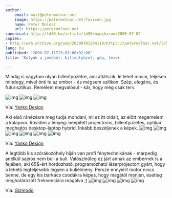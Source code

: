 ```yaml
---
author:
    email: mail@petermolnar.net
    image: https://petermolnar.net/favicon.jpg
    name: Peter Molnar
    url: https://petermolnar.net
canonical: http://ld50.hu/article/ld50/napiharom/2008-07-02
copies:
- http://web.archive.org/web/20200701204119/https://petermolnar.net/ld50/napiharom-20080702/
lang: hu
published: '2008-07-11T13:07:00+02:00'
title: 'Kütyük a jövőből: billentyűzet, gép, lézer'

---
```


Mindig is vágytam olyan billentyűzetre, ami átlátszik, le lehet mosni,
teljesen mindegy, mivel önti le az ember - és mégsem szilikon. Szép,
elegáns, és futurisztikus. Remélem megvalósul - kár, hogy még csak terv.

![img](no_keyboard3.jpg)
![img](no_keyboard2.jpg)
![img](no_keyboard.jpg)

Via: [Yanko
Design](http://www.yankodesign.com/index.php/2008/06/12/lights-camera-glassaction/)

Aki első ránézésre meg tudja mondani, mi ez itt oldalt, az előtt
megemelem a kalapom. Röviden a lényeg: beépített projectoros,
billentyűzetes, optikai meghajtós desktop-laptop hybrid. Inkább
beszéljenek a képek.
![img](pchybrid_01.jpg)
![img](pchybrid_02.jpg)
![img](pchybrid_03.jpg)
![img](pchybrid_04.jpg)
![img](pchybrid_05.jpg)
![img](pchybrid_06.jpg)

Via: [Yanko
Design](http://www.yankodesign.com/index.php/2008/06/23/laptopdesktop-hybrid/)

A legtöbb kis szórakozóhely híján van profi fénytechnikának - márpedig
anélkül sajnos nem buli a buli. Valószínűleg ez járt annak az embernek
is a fejében, aki 65\$-ért hordozható, programozható lézerprojectort
gyárt, hogy a lehető legteljesebb legyen a buliélmény. Persze ennyiért
motor nincs benne, de egy kis barkács csodákra képes, hogy magától
menjen, esetleg meghatározott frekvenciára reagálva ;)
![img](portable_laser_01.jpg)
![img](portable_laser_02.jpg)
![img](portable_laser_03.jpg)
![img](portable_laser_04.jpg)

Via:
[Gizmodo](http://gizmodo.com/5018741/brandos-portable-disco-lights-do-it-psychedelically-with-lasers)
